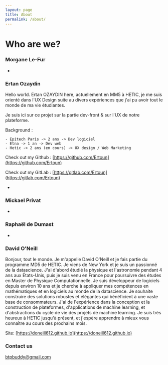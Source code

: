 ```yaml
---
layout: page
title: About
permalink: /about/
---
```


# Who are we?

### Morgane Le-Fur 

-

### Ertan Ozaydin

Hello world. Ertan OZAYDIN here, actuellement en MM5 à HETIC, je me suis orienté dans l'UX Design suite au divers expériences que j'ai pu avoir tout le monde de ma vie étudiantes.

Je suis ici sur ce projet sur la partie dev-front & sur l'UX de notre plateforme.

Background : 

    - Epitech Paris -> 2 ans -> Dev logiciel
    - Etna -> 1 an -> Dev web
    - Hetic -> 2 ans (en cours) -> UX design / Web Marketing

Check out my Github : [https://github.com/Ertoun](https://github.com/Ertoun)

Check out my GitLab : [https://gitlab.com/Ertoun] (https://gitlab.com/Ertoun)

-

### Mickael Privat

-

### Raphaël de Dumast

-

### David O'Neill

Bonjour, tout le monde. Je m'appelle David O'Neill et je fais partie du programme MD5 de HETIC. Je viens de New York et je suis un passionné de la datascience. J'ai d'abord étudié la physique et l'astronomie pendant 4 ans aux États-Unis, puis je suis venu en France pour poursuivre des études en Master de Physique Computationnelle. Je suis développeur de logiciels depuis environ 10 ans et je cherche à appliquer mes compétences en mathématiques et en logiciels au monde de la datascience. Je souhaite construire des solutions robustes et élégantes qui bénéficient à une vaste base de consommateurs. J'ai de l'expérience dans la conception et la construction de plateformes, d'applications de machine learning, et d'abstractions du cycle de vie des projets de machine learning. Je suis très heureux à HETIC jusqu'à présent, et j'espère apprendre à mieux vous connaître au cours des prochains mois.

Site: [https://doneill612.github.io](https://doneill612.github.io)

### Contact us

[btpbuddy@gmail.com](mailto:btpbuddy@gmail.com)
